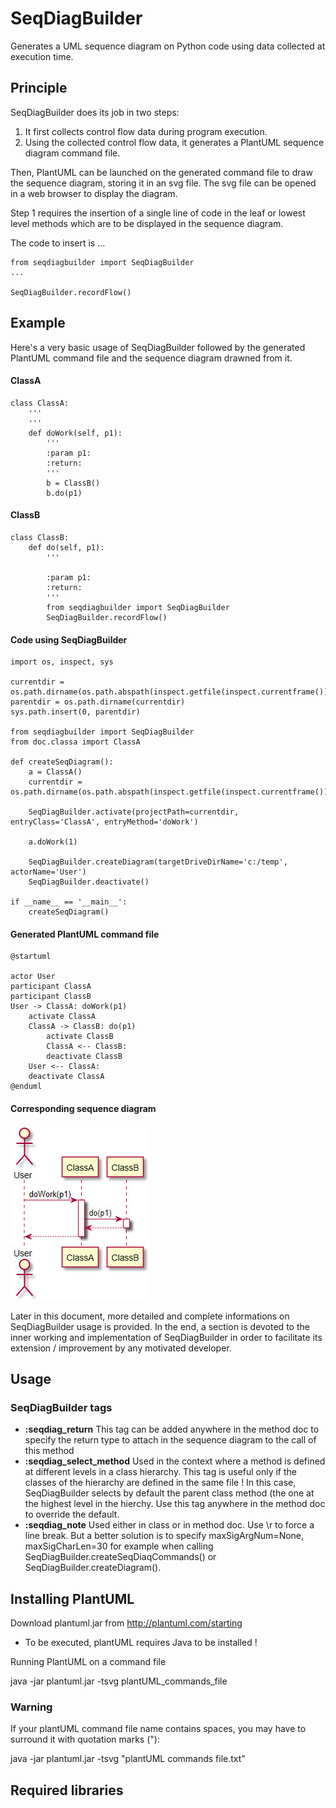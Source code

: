 
# SeqDiagBuilder

Generates a UML sequence diagram on Python code using data collected at execution time.

## Principle

SeqDiagBuilder does its job in two steps:
1. It first collects control flow data during program execution.
2. Using the collected control flow data, it generates a PlantUML sequence diagram command file.

Then, PlantUML can be launched on the generated command file to draw the sequence diagram, storing it in an svg file. The svg file can be opened in a web browser to display the diagram.

Step 1 requires the insertion of a single line of code in the leaf or lowest level methods which are to be displayed in the sequence diagram.

The code to insert is
...

    from seqdiagbuilder import SeqDiagBuilder
    ...

    SeqDiagBuilder.recordFlow()


## Example
Here's a very basic usage of SeqDiagBuilder followed by the generated
PlantUML command file and the sequence diagram drawned from it.

#### ClassA
```
class ClassA:
    '''
    '''
    def doWork(self, p1):
        '''
        :param p1:
        :return:
        '''
        b = ClassB()
        b.do(p1)
```
#### ClassB
```
class ClassB:
    def do(self, p1):
        '''

        :param p1:
        :return:
        '''
        from seqdiagbuilder import SeqDiagBuilder
        SeqDiagBuilder.recordFlow()
```
#### Code using SeqDiagBuilder
```
import os, inspect, sys

currentdir = os.path.dirname(os.path.abspath(inspect.getfile(inspect.currentframe())))
parentdir = os.path.dirname(currentdir)
sys.path.insert(0, parentdir)

from seqdiagbuilder import SeqDiagBuilder
from doc.classa import ClassA

def createSeqDiagram():
    a = ClassA()
    currentdir = os.path.dirname(os.path.abspath(inspect.getfile(inspect.currentframe())))

    SeqDiagBuilder.activate(projectPath=currentdir, entryClass='ClassA', entryMethod='doWork')

    a.doWork(1)

    SeqDiagBuilder.createDiagram(targetDriveDirName='c:/temp', actorName='User')
    SeqDiagBuilder.deactivate()

if __name__ == '__main__':
    createSeqDiagram()
```
#### Generated PlantUML command file
```
@startuml

actor User
participant ClassA
participant ClassB
User -> ClassA: doWork(p1)
	activate ClassA
	ClassA -> ClassB: do(p1)
		activate ClassB
		ClassA <-- ClassB:
		deactivate ClassB
	User <-- ClassA:
	deactivate ClassA
@enduml
```
#### Corresponding sequence diagram
![](doc/basic_usage_seq_diagr.jpg)

Later in this document, more detailed and complete informations on
SeqDiagBuilder usage is provided. In the end, a section is devoted to
the inner working and implementation of SeqDiagBuilder in order to
facilitate its extension / improvement by any motivated developer.

## Usage

### SeqDiagBuilder tags
* **:seqdiag_return** This tag can be added anywhere in the method doc to specify the return type to attach in the sequence diagram to the call of this method
* **:seqdiag_select_method** Used in the context where a method is defined at different levels in a class hierarchy. This tag is useful only if the classes of the hierarchy are defined in the same file ! In this case, SeqDiagBuilder selects by default the parent class method (the one at the highest level in the hierchy. Use this tag anywhere in the method doc to override the default.
* **:seqdiag_note** Used either in class or in method doc. Use \r to force a line break. But a better solution is to specify maxSigArgNum=None, maxSigCharLen=30 for example when calling SeqDiagBuilder.createSeqDiaqCommands() or SeqDiagBuilder.createDiagram().
## Installing PlantUML

Download plantuml.jar from http://plantuml.com/starting
* To be executed, plantUML requires Java to be installed !

Running PlantUML on a command file

java -jar plantuml.jar -tsvg plantUML_commands_file

### Warning
If your plantUML command file name contains spaces, you may have to surround it with quotation marks ("):

java -jar plantuml.jar -tsvg "plantUML commands file.txt"
## Required libraries
